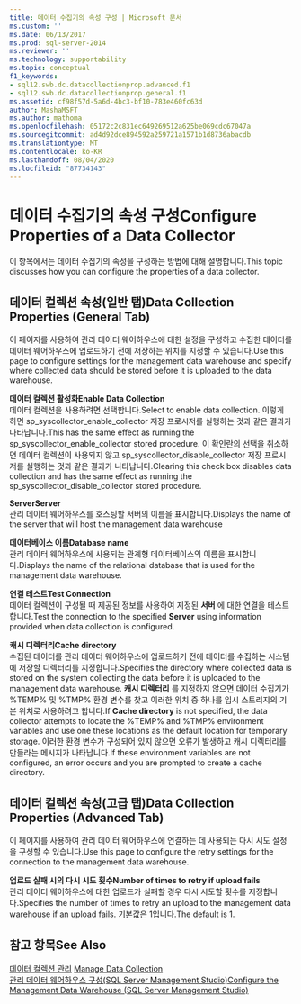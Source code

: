 ```yaml
---
title: 데이터 수집기의 속성 구성 | Microsoft 문서
ms.custom: ''
ms.date: 06/13/2017
ms.prod: sql-server-2014
ms.reviewer: ''
ms.technology: supportability
ms.topic: conceptual
f1_keywords:
- sql12.swb.dc.datacollectionprop.advanced.f1
- sql12.swb.dc.datacollectionprop.general.f1
ms.assetid: cf98f57d-5a6d-4bc3-bf10-783e460fc63d
author: MashaMSFT
ms.author: mathoma
ms.openlocfilehash: 05172c2c831ec649269512a625be069cdc67047a
ms.sourcegitcommit: ad4d92dce894592a259721a1571b1d8736abacdb
ms.translationtype: MT
ms.contentlocale: ko-KR
ms.lasthandoff: 08/04/2020
ms.locfileid: "87734143"
---
```

# <a name="configure-properties-of-a-data-collector"></a><span data-ttu-id="d5139-102">데이터 수집기의 속성 구성</span><span class="sxs-lookup"><span data-stu-id="d5139-102">Configure Properties of a Data Collector</span></span>
  <span data-ttu-id="d5139-103">이 항목에서는 데이터 수집기의 속성을 구성하는 방법에 대해 설명합니다.</span><span class="sxs-lookup"><span data-stu-id="d5139-103">This topic discusses how you can configure the properties of a data collector.</span></span>  
  
## <a name="data-collection-properties-general-tab"></a><span data-ttu-id="d5139-104">데이터 컬렉션 속성(일반 탭)</span><span class="sxs-lookup"><span data-stu-id="d5139-104">Data Collection Properties (General Tab)</span></span>  
 <span data-ttu-id="d5139-105">이 페이지를 사용하여 관리 데이터 웨어하우스에 대한 설정을 구성하고 수집한 데이터를 데이터 웨어하우스에 업로드하기 전에 저장하는 위치를 지정할 수 있습니다.</span><span class="sxs-lookup"><span data-stu-id="d5139-105">Use this page to configure settings for the management data warehouse and specify where collected data should be stored before it is uploaded to the data warehouse.</span></span>  
  
 <span data-ttu-id="d5139-106">**데이터 컬렉션 활성화**</span><span class="sxs-lookup"><span data-stu-id="d5139-106">**Enable Data Collection**</span></span>  
 <span data-ttu-id="d5139-107">데이터 컬렉션을 사용하려면 선택합니다.</span><span class="sxs-lookup"><span data-stu-id="d5139-107">Select to enable data collection.</span></span> <span data-ttu-id="d5139-108">이렇게 하면 sp_syscollector_enable_collector 저장 프로시저를 실행하는 것과 같은 결과가 나타납니다.</span><span class="sxs-lookup"><span data-stu-id="d5139-108">This has the same effect as running the sp_syscollector_enable_collector stored procedure.</span></span> <span data-ttu-id="d5139-109">이 확인란의 선택을 취소하면 데이터 컬렉션이 사용되지 않고 sp_syscollector_disable_collector 저장 프로시저를 실행하는 것과 같은 결과가 나타납니다.</span><span class="sxs-lookup"><span data-stu-id="d5139-109">Clearing this check box disables data collection and has the same effect as running the sp_syscollector_disable_collector stored procedure.</span></span>  
  
 <span data-ttu-id="d5139-110">**Server**</span><span class="sxs-lookup"><span data-stu-id="d5139-110">**Server**</span></span>  
 <span data-ttu-id="d5139-111">관리 데이터 웨어하우스를 호스팅할 서버의 이름을 표시합니다.</span><span class="sxs-lookup"><span data-stu-id="d5139-111">Displays the name of the server that will host the management data warehouse</span></span>  
  
 <span data-ttu-id="d5139-112">**데이터베이스 이름**</span><span class="sxs-lookup"><span data-stu-id="d5139-112">**Database name**</span></span>  
 <span data-ttu-id="d5139-113">관리 데이터 웨어하우스에 사용되는 관계형 데이터베이스의 이름을 표시합니다.</span><span class="sxs-lookup"><span data-stu-id="d5139-113">Displays the name of the relational database that is used for the management data warehouse.</span></span>  
  
 <span data-ttu-id="d5139-114">**연결 테스트**</span><span class="sxs-lookup"><span data-stu-id="d5139-114">**Test Connection**</span></span>  
 <span data-ttu-id="d5139-115">데이터 컬렉션이 구성될 때 제공된 정보를 사용하여 지정된 **서버** 에 대한 연결을 테스트합니다.</span><span class="sxs-lookup"><span data-stu-id="d5139-115">Test the connection to the specified **Server** using information provided when data collection is configured.</span></span>  
  
 <span data-ttu-id="d5139-116">**캐시 디렉터리**</span><span class="sxs-lookup"><span data-stu-id="d5139-116">**Cache directory**</span></span>  
 <span data-ttu-id="d5139-117">수집된 데이터를 관리 데이터 웨어하우스에 업로드하기 전에 데이터를 수집하는 시스템에 저장할 디렉터리를 지정합니다.</span><span class="sxs-lookup"><span data-stu-id="d5139-117">Specifies the directory where collected data is stored on the system collecting the data before it is uploaded to the management data warehouse.</span></span> <span data-ttu-id="d5139-118">**캐시 디렉터리** 를 지정하지 않으면 데이터 수집기가 %TEMP% 및 %TMP% 환경 변수를 찾고 이러한 위치 중 하나를 임시 스토리지의 기본 위치로 사용하려고 합니다.</span><span class="sxs-lookup"><span data-stu-id="d5139-118">If **Cache directory** is not specified, the data collector attempts to locate the %TEMP% and %TMP% environment variables and use one these locations as the default location for temporary storage.</span></span> <span data-ttu-id="d5139-119">이러한 환경 변수가 구성되어 있지 않으면 오류가 발생하고 캐시 디렉터리를 만들라는 메시지가 나타납니다.</span><span class="sxs-lookup"><span data-stu-id="d5139-119">If these environment variables are not configured, an error occurs and you are prompted to create a cache directory.</span></span>  
  
## <a name="data-collection-properties-advanced-tab"></a><span data-ttu-id="d5139-120">데이터 컬렉션 속성(고급 탭)</span><span class="sxs-lookup"><span data-stu-id="d5139-120">Data Collection Properties (Advanced Tab)</span></span>  
 <span data-ttu-id="d5139-121">이 페이지를 사용하여 관리 데이터 웨어하우스에 연결하는 데 사용되는 다시 시도 설정을 구성할 수 있습니다.</span><span class="sxs-lookup"><span data-stu-id="d5139-121">Use this page to configure the retry settings for the connection to the management data warehouse.</span></span>  
  
 <span data-ttu-id="d5139-122">**업로드 실패 시의 다시 시도 횟수**</span><span class="sxs-lookup"><span data-stu-id="d5139-122">**Number of times to retry if upload fails**</span></span>  
 <span data-ttu-id="d5139-123">관리 데이터 웨어하우스에 대한 업로드가 실패할 경우 다시 시도할 횟수를 지정합니다.</span><span class="sxs-lookup"><span data-stu-id="d5139-123">Specifies the number of times to retry an upload to the management data warehouse if an upload fails.</span></span> <span data-ttu-id="d5139-124">기본값은 1입니다.</span><span class="sxs-lookup"><span data-stu-id="d5139-124">The default is 1.</span></span>  
  
## <a name="see-also"></a><span data-ttu-id="d5139-125">참고 항목</span><span class="sxs-lookup"><span data-stu-id="d5139-125">See Also</span></span>  
 <span data-ttu-id="d5139-126">[데이터 컬렉션 관리](data-collection.md) </span><span class="sxs-lookup"><span data-stu-id="d5139-126">[Manage Data Collection](data-collection.md) </span></span>  
 [<span data-ttu-id="d5139-127">관리 데이터 웨어하우스 구성&#40;SQL Server Management Studio&#41;</span><span class="sxs-lookup"><span data-stu-id="d5139-127">Configure the Management Data Warehouse &#40;SQL Server Management Studio&#41;</span></span>](configure-the-management-data-warehouse-sql-server-management-studio.md)  
  
  
